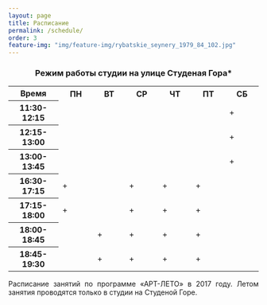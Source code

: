 ```yaml
---
layout: page
title: Расписание
permalink: /schedule/
order: 3
feature-img: "img/feature-img/rybatskie_seynery_1979_84_102.jpg"
---
```

<h3 id = "schedule-spasskaya-i-suzdalsky" style="text-align:center;">Режим работы студии на улице Студеная Гора*</h3>
<table class="gray-table" cellspacing='0'> <!-- cellspacing='0' is important, must stay -->
	<tr>
		<th width="20%">Время</th>
		<th>ПН</th>
		<th>ВТ</th>
		<th>СР</th>
		<th>ЧТ</th>
		<th>ПТ</th>
		<th>СБ</th>
	</tr><!-- Table Header -->
	<tr>
		<th>11:30-12:15</th>
		<td></td>
		<td></td>
		<td></td>
		<td></td>
		<td></td>
		<td>+</td>
	</tr><!-- Table Row -->
	<tr class='even'>
		<th>12:15-13:00</th>
		<td></td>
		<td></td>
		<td></td>
		<td></td>
		<td></td>
		<td>+</td>
	</tr><!-- Darker Table Row -->
	<tr>
		<th>13:00-13:45</th>
		<td></td>
		<td></td>
		<td></td>
		<td></td>
		<td></td>
		<td>+</td>
	</tr><!-- Table Row -->
	<tr class='even'>
		<th>16:30-17:15</th>
		<td>+</td>
		<td></td>
		<td>+</td>
		<td>+</td>
		<td>+</td>
		<td></td>
	</tr>
	<tr>
		<th>17:15-18:00</th>
		<td>+</td>
		<td></td>
		<td>+</td>
		<td>+</td>
		<td>+</td>
		<td></td>
	</tr><!-- Table Row -->
	<tr class='even'>
		<th>18:00-18:45</th>
		<td></td>
		<td>+</td>
		<td>+</td>
		<td>+</td>
		<td>+</td>
		<td></td>
	</tr><!-- Darker Table Row -->
	<tr>
		<th>18:45-19:30</th>
		<td></td>
		<td>+</td>
		<td>+</td>
		<td>+</td>
		<td>+</td>
		<td></td>
	</tr><!-- Table Row -->
</table>
<p align="justify">Расписание занятий по программе «АРТ-ЛЕТО» в 2017 году. Летом занятия проводятся только в студии на Студеной Горе.</p>
